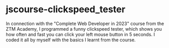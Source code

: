 # jscourse-clickspeed_tester
In connection with the "Complete Web Developer in 2023" course from the ZTM Academy, I programmed a funny clickspeed tester, which shows you how often and fast you can click your left mouse button in 5 seconds. I coded it all by myself with the basics I learnt from the course.
